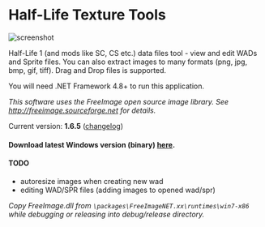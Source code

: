Half-Life Texture Tools
================

![screenshot](https://yuraj.ucoz.com/HLTextureTools_15.png)

Half-Life 1 (and mods like SC, CS etc.) data files tool - view and edit WADs and Sprite files. You can also extract images to many formats (png, jpg, bmp, gif, tiff). Drag and Drop files is supported.

You will need .NET Framework 4.8+ to run this application.

*This software uses the FreeImage open source image library. See http://freeimage.sourceforge.net for details.*

Current version: **1.6.5** ([changelog](CHANGELOG.md))

#### Download latest Windows version (binary) [here](https://github.com/yuraj11/HL-Texture-Tools/releases).

#### TODO


- autoresize images when creating new wad
- editing WAD/SPR files (adding images to opened wad/spr)

*Copy FreeImage.dll from `\packages\FreeImageNET.xx\runtimes\win7-x86` while debugging or releasing into debug/release directory.*
